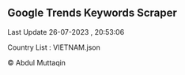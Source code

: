 

## Google Trends Keywords Scraper 
 
Last Update 26-07-2023 , 20:53:06

Country List :
VIETNAM.json



© Abdul Muttaqin 
